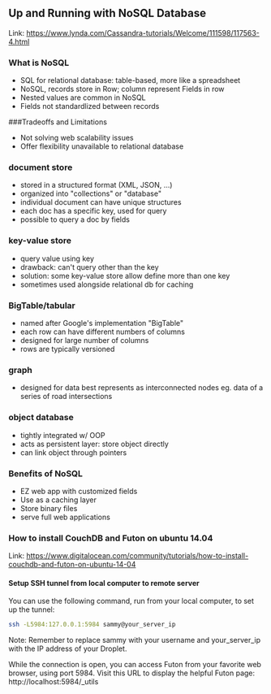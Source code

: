 ## Up and Running with NoSQL Database
Link: https://www.lynda.com/Cassandra-tutorials/Welcome/111598/117563-4.html

### What is NoSQL
- SQL for relational database: table-based, more like a spreadsheet
- NoSQL, records store in Row; column represent Fields in row
- Nested values are common in NoSQL
- Fields not standardlized between records

###Tradeoffs and Limitations
- Not solving web scalability issues
- Offer flexibility unavailable to relational database

### document store
- stored in a structured format (XML, JSON, ...)
- organized into "collections"  or "database"
- individual document can have unique structures
- each doc has a specific key, used for query
- possible to query a doc by fields

### key-value store
- query value using key
- drawback: can't query other than the key
- solution: some key-value store allow define more than one key
- sometimes used alongside relational db for caching

### BigTable/tabular
- named after Google's implementation "BigTable"
- each row can have different numbers of columns
- designed for large number of columns
- rows are typically versioned

### graph
- designed for data best represents as interconnected nodes
eg. data of a series of road intersections

### object database
- tightly integrated w/ OOP
- acts as persistent layer: store object directly
- can link object through pointers

### Benefits of NoSQL
- EZ web app with customized fields
- Use as a caching layer
- Store binary files
- serve full web applications

### How to install CouchDB and Futon on ubuntu 14.04
Link: https://www.digitalocean.com/community/tutorials/how-to-install-couchdb-and-futon-on-ubuntu-14-04

#### Setup SSH tunnel from local computer to remote server
You can use the following command, run from your local computer, to set up the tunnel:

```bash
ssh -L5984:127.0.0.1:5984 sammy@your_server_ip
```

Note: Remember to replace sammy with your username and your_server_ip with the IP address of your Droplet.

While the connection is open, you can access Futon from your favorite web browser, using port 5984. Visit this URL to display the helpful Futon page:
http://localhost:5984/_utils



